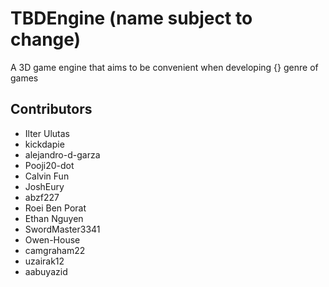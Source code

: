# TBDEngine (name subject to change)

A 3D game engine that aims to be convenient when developing {} genre of games

## Contributors

- Ilter Ulutas
- kickdapie
- alejandro-d-garza
- Pooji20-dot
- Calvin Fun
- JoshEury
- abzf227
- Roei Ben Porat
- Ethan Nguyen
- SwordMaster3341
- Owen-House
- camgraham22
- uzairak12
- aabuyazid
